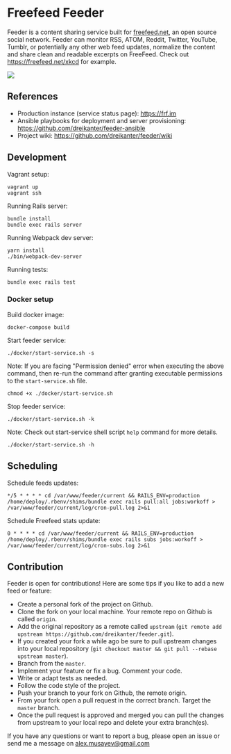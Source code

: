 # Freefeed Feeder

Feeder is a content sharing service built for [freefeed.net](https://freefeed.net), an open source social network. Feeder can monitor RSS, ATOM, Reddit, Twitter, YouTube, Tumblr, or potentially any other web feed updates, normalize the content and share clean and readable excerpts on FreeFeed. Check out https://freefeed.net/xkcd for example.

![](https://raw.githubusercontent.com/dreikanter/feeder/master/screenshots/feeds-index.png)

## References

- Production instance (service status page): https://frf.im
- Ansible playbooks for deployment and server provisioning: https://github.com/dreikanter/feeder-ansible
- Project wiki: https://github.com/dreikanter/feeder/wiki

## Development

Vagrant setup:

    vagrant up
    vagrant ssh

Running Rails server:

    bundle install
    bundle exec rails server

Running Webpack dev server:

    yarn install
    ./bin/webpack-dev-server

Running tests:

    bundle exec rails test

### Docker setup

Build docker image:

    docker-compose build

Start feeder service:

    ./docker/start-service.sh -s

Note: If you are facing "Permission denied" error when executing the above command, then re-run the command after granting executable permissions to the `start-service.sh` file.

    chmod +x ./docker/start-service.sh

Stop feeder service:

    ./docker/start-service.sh -k

Note: Check out start-service shell script `help` command for more details.

    ./docker/start-service.sh -h

## Scheduling

Schedule feeds updates:

    */5 * * * * cd /var/www/feeder/current && RAILS_ENV=production /home/deploy/.rbenv/shims/bundle exec rails pull:all jobs:workoff > /var/www/feeder/current/log/cron-pull.log 2>&1

Schedule Freefeed stats update:

    0 * * * * cd /var/www/feeder/current && RAILS_ENV=production /home/deploy/.rbenv/shims/bundle exec rails subs jobs:workoff > /var/www/feeder/current/log/cron-subs.log 2>&1

## Contribution

Feeder is open for contributions! Here are some tips if you like to add a new feed or feature:

- Create a personal fork of the project on Github.
- Clone the fork on your local machine. Your remote repo on Github is called `origin`.
- Add the original repository as a remote called `upstream` (`git remote add upstream https://github.com/dreikanter/feeder.git`).
- If you created your fork a while ago be sure to pull upstream changes into your local repository (`git checkout master && git pull --rebase upstream master`).
- Branch from the `master`.
- Implement your feature or fix a bug. Comment your code.
- Write or adapt tests as needed.
- Follow the code style of the project.
- Push your branch to your fork on Github, the remote origin.
- From your fork open a pull request in the correct branch. Target the `master` branch.
- Once the pull request is approved and merged you can pull the changes from upstream to your local repo and delete your extra branch(es).

If you have any questions or want to report a bug, please open an issue or send me a message on alex.musayev@gmail.com
